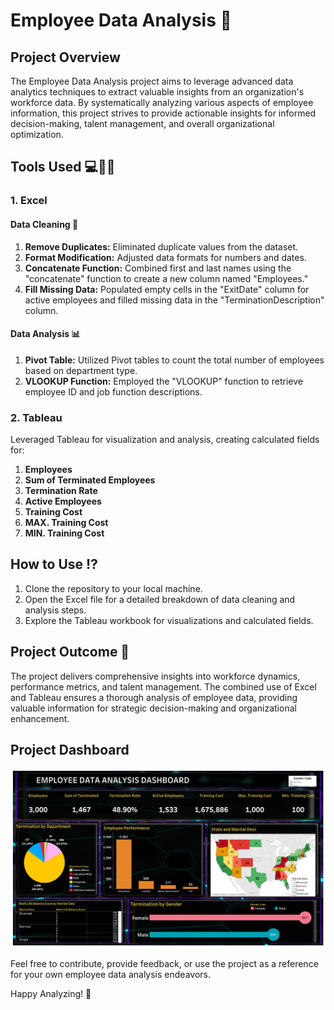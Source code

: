 # Employee Data Analysis 👥

## Project Overview

The Employee Data Analysis project aims to leverage advanced data analytics techniques to extract valuable insights from an organization's workforce data. By systematically analyzing various aspects of employee information, this project strives to provide actionable insights for informed decision-making, talent management, and overall organizational optimization.

## Tools Used 💻🧑‍💻

### 1. Excel

#### Data Cleaning 🧽
1. **Remove Duplicates:** Eliminated duplicate values from the dataset.
2. **Format Modification:** Adjusted data formats for numbers and dates.
3. **Concatenate Function:** Combined first and last names using the "concatenate" function to create a new column named "Employees."
4. **Fill Missing Data:** Populated empty cells in the "ExitDate" column for active employees and filled missing data in the "TerminationDescription" column.

#### Data Analysis 📊
1. **Pivot Table:** Utilized Pivot tables to count the total number of employees based on department type.
2. **VLOOKUP Function:** Employed the "VLOOKUP" function to retrieve employee ID and job function descriptions.

### 2. Tableau

Leveraged Tableau for visualization and analysis, creating calculated fields for:

1. **Employees**
2. **Sum of Terminated Employees**
3. **Termination Rate**
4. **Active Employees**
5. **Training Cost**
6. **MAX. Training Cost**
7. **MIN. Training Cost**

## How to Use ⁉️

1. Clone the repository to your local machine.
2. Open the Excel file for a detailed breakdown of data cleaning and analysis steps.
3. Explore the Tableau workbook for visualizations and calculated fields.

## Project Outcome 🎯

The project delivers comprehensive insights into workforce dynamics, performance metrics, and talent management. The combined use of Excel and Tableau ensures a thorough analysis of employee data, providing valuable information for strategic decision-making and organizational enhancement.

## Project Dashboard

![Employee Data Analysis](https://github.com/Raghad-El-Ghobashy/Employee-Data-Analysis-Tableau/raw/main/Employee%20Data%20Analysis%20Dashboard.png)

Feel free to contribute, provide feedback, or use the project as a reference for your own employee data analysis endeavors.

Happy Analyzing! 🚀
